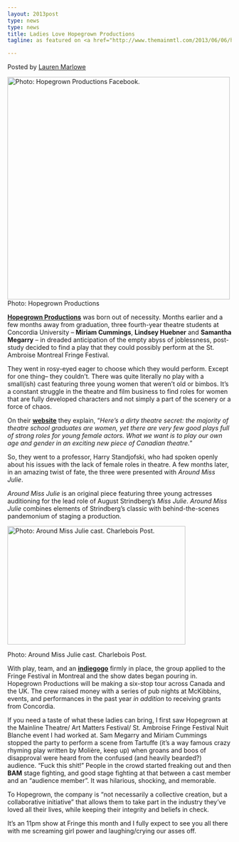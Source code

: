 ```yaml
---
layout: 2013post
type: news
type: news
title: Ladies Love Hopegrown Productions 
tagline: as featured on <a href="http://www.themainmtl.com/2013/06/06/hopegrown-productions/">The Main - Montreal</a>

---
```


<p>Posted by <a rel="author" title="Posts by Lauren Marlowe" href="http://www.themainmtl.com/author/lauren/">Lauren Marlowe</a>&nbsp;</p>

<p><img width="500" height="500" src="http://www.themainmtl.com/wp-content/uploads/2013/06/601438_361008740679337_1888509082_n-500x500.jpg" alt="Photo: Hopegrown Productions Facebook."><br>Photo: Hopegrown Productions&nbsp;</p>

<p><a href="http://www.hopegrown.ca"><strong>Hopegrown Productions</strong></a> was born out of necessity. Months earlier and a few months away from graduation, three fourth-year theatre students at Concordia University &ndash; <strong>Miriam Cummings</strong>, <strong>Lindsey Huebner</strong> and <strong>Samantha Megarry</strong> &ndash; in dreaded anticipation of the empty abyss of joblessness, post-study decided to find a play that they could possibly perform at the St. Ambroise Montreal Fringe Festival.</p>

<p>They went in rosy-eyed eager to choose which they would perform. Except for one thing&ndash; they couldn’t. There was quite literally no play with a small(ish) cast featuring three young women that weren’t old or bimbos. It’s a constant struggle in the theatre and film business to find roles for women that are fully developed characters and not simply a part of the scenery or a force of chaos.</p>

<p>On their <a href="http://www.hopegrown.ca"><span style="text-decoration: underline;"><strong>website</strong></span></a> they explain, “<em>Here’s a dirty theatre secret: the majority of theatre school graduates are women, yet there are very few good plays full of strong roles for young female actors. What we want is to play our own age and gender in an exciting new piece of Canadian theatre.</em>”</p>

<p>So, they went to a professor, Harry Standjofski, who had spoken openly about his issues with the lack of female roles in theatre. A&nbsp;few months later, in an amazing twist of fate, the three were presented with <em>Around Miss Julie</em>.</p>

<p><em>Around Miss Julie</em> is an original piece featuring three young actresses auditioning for the lead role of August Strindberg’s <em>Miss Julie</em>. <em>Around Miss Julie</em> combines elements of Strindberg’s classic with behind-the-scenes pandemonium of staging a production.</p>

<img width="400" height="266" src="http://www.themainmtl.com/wp-content/uploads/2013/06/IMG_5310.jpg" alt="Photo: Around Miss Julie cast. Charlebois Post. ">

<p>Photo: Around Miss Julie cast. Charlebois Post.</p>

<p>With play, team, and an <a href="http://www.indiegogo.com/projects/hopegrown-productions-presents-around-miss-julie"><span style="text-decoration: underline;"><strong>indiegogo</strong></span></a> firmly in place, the group applied to the Fringe Festival in Montreal and the show dates began pouring in. Hopegrown Productions will be making a six-stop tour across Canada and the UK. The crew raised money with a series of pub nights at McKibbins, events, and performances in the past year <em>in addition</em> to receiving grants from Concordia.<b><b>&nbsp;</b></b></p>
<p>If you need a taste of what these ladies can bring, I first saw Hopegrown at the Mainline Theatre/ Art Matters Festival/ St. Ambroise Fringe Festival Nuit Blanche event I had worked at. Sam Megarry and Miriam Cummings stopped the party to perform a scene from Tartuffe (it’s a way famous crazy rhyming play written by Molière, keep up) when groans and boos of disapproval were heard from the confused (and heavily bearded?) audience. “Fuck this shit!” People in the crowd started freaking out and then <strong>BAM</strong> stage fighting, and good stage fighting at that between a cast member and an “audience member”. It was hilarious, shocking, and memorable.</p>
<p>To Hopegrown, the company is “not necessarily a collective creation, but a collaborative initiative” that allows them to take part in the industry they’ve loved all their lives, while keeping their integrity and beliefs in check.</p>
<p>It’s an 11pm show at Fringe this month and I fully expect to see you all there with me screaming girl power and laughing/crying our asses off.</p>
